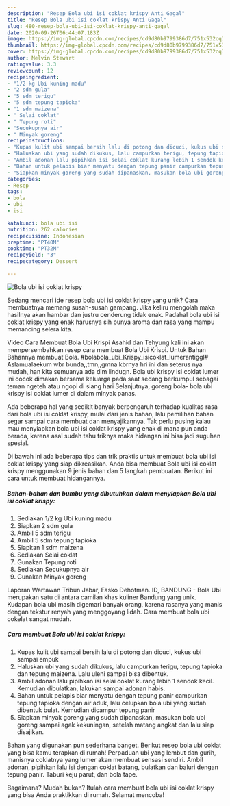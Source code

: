 ```yaml
---
description: "Resep Bola ubi isi coklat krispy Anti Gagal"
title: "Resep Bola ubi isi coklat krispy Anti Gagal"
slug: 480-resep-bola-ubi-isi-coklat-krispy-anti-gagal
date: 2020-09-26T06:44:07.183Z
image: https://img-global.cpcdn.com/recipes/cd9d80b9799386d7/751x532cq70/bola-ubi-isi-coklat-krispy-foto-resep-utama.jpg
thumbnail: https://img-global.cpcdn.com/recipes/cd9d80b9799386d7/751x532cq70/bola-ubi-isi-coklat-krispy-foto-resep-utama.jpg
cover: https://img-global.cpcdn.com/recipes/cd9d80b9799386d7/751x532cq70/bola-ubi-isi-coklat-krispy-foto-resep-utama.jpg
author: Melvin Stewart
ratingvalue: 3.3
reviewcount: 12
recipeingredient:
- "1/2 kg Ubi kuning madu"
- "2 sdm gula"
- "5 sdm terigu"
- "5 sdm tepung tapioka"
- "1 sdm maizena"
- " Selai coklat"
- " Tepung roti"
- "Secukupnya air"
- " Minyak goreng"
recipeinstructions:
- "Kupas kulit ubi sampai bersih lalu di potong dan dicuci, kukus ubi sampai empuk"
- "Haluskan ubi yang sudah dikukus, lalu campurkan terigu, tepung tapioka dan tepung maizena. Lalu uleni sampai bisa dibentuk."
- "Ambil adonan lalu pipihkan isi selai coklat kurang lebih 1 sendok kecil. Kemudian dibulatkan, lakukan sampai adonan habis."
- "Bahan untuk pelapis biar menyatu dengan tepung panir campurkan tepung tapioka dengan air aduk, lalu celupkan bola ubi yang sudah dibentuk bulat. Kemudian dicampur tepung panir"
- "Siapkan minyak goreng yang sudah dipanaskan, masukan bola ubi goreng sampai agak kekuningan, setelah matang angkat dan lalu siap disajikan."
categories:
- Resep
tags:
- bola
- ubi
- isi

katakunci: bola ubi isi 
nutrition: 262 calories
recipecuisine: Indonesian
preptime: "PT40M"
cooktime: "PT32M"
recipeyield: "3"
recipecategory: Dessert

---
```



![Bola ubi isi coklat krispy](https://img-global.cpcdn.com/recipes/cd9d80b9799386d7/751x532cq70/bola-ubi-isi-coklat-krispy-foto-resep-utama.jpg)

Sedang mencari ide resep bola ubi isi coklat krispy yang unik? Cara membuatnya memang susah-susah gampang. Jika keliru mengolah maka hasilnya akan hambar dan justru cenderung tidak enak. Padahal bola ubi isi coklat krispy yang enak harusnya sih punya aroma dan rasa yang mampu memancing selera kita.

Video Cara Membuat Bola Ubi Krispi Asahid dan Tehyung kali ini akan mempersembahkan resep cara membuat Bola Ubi Krispi. Untuk Bahan Bahannya membuat Bola. #bolabola_ubi_Krispy_isicoklat_lumerantiggl# Aslamualaekum wbr bunda,,tmn,,gmna kbrnya hri ini dan seterus nya mudah,,han kita semuanya ada dlm lindugn. Bola ubi krispy isi coklat lumer ini cocok dimakan bersama keluarga pada saat sedang berkumpul sebagai teman ngeteh atau ngopi di siang hari Selanjutnya, goreng bola- bola ubi krispy isi coklat lumer di dalam minyak panas.

Ada beberapa hal yang sedikit banyak berpengaruh terhadap kualitas rasa dari bola ubi isi coklat krispy, mulai dari jenis bahan, lalu pemilihan bahan segar sampai cara membuat dan menyajikannya. Tak perlu pusing kalau mau menyiapkan bola ubi isi coklat krispy yang enak di mana pun anda berada, karena asal sudah tahu triknya maka hidangan ini bisa jadi suguhan spesial.


Di bawah ini ada beberapa tips dan trik praktis untuk membuat bola ubi isi coklat krispy yang siap dikreasikan. Anda bisa membuat Bola ubi isi coklat krispy menggunakan 9 jenis bahan dan 5 langkah pembuatan. Berikut ini cara untuk membuat hidangannya.

<!--inarticleads1-->

##### Bahan-bahan dan bumbu yang dibutuhkan dalam menyiapkan Bola ubi isi coklat krispy:

1. Sediakan 1/2 kg Ubi kuning madu
1. Siapkan 2 sdm gula
1. Ambil 5 sdm terigu
1. Ambil 5 sdm tepung tapioka
1. Siapkan 1 sdm maizena
1. Sediakan  Selai coklat
1. Gunakan  Tepung roti
1. Sediakan Secukupnya air
1. Gunakan  Minyak goreng


Laporan Wartawan Tribun Jabar, Fasko Dehotman. ID, BANDUNG - Bola Ubi merupakan satu di antara camilan khas kuliner Bandung yang unik. Kudapan bola ubi masih digemari banyak orang, karena rasanya yang manis dengan tekstur renyah yang menggoyang lidah. Cara membuat bola ubi cokelat sangat mudah. 

<!--inarticleads2-->

##### Cara membuat Bola ubi isi coklat krispy:

1. Kupas kulit ubi sampai bersih lalu di potong dan dicuci, kukus ubi sampai empuk
1. Haluskan ubi yang sudah dikukus, lalu campurkan terigu, tepung tapioka dan tepung maizena. Lalu uleni sampai bisa dibentuk.
1. Ambil adonan lalu pipihkan isi selai coklat kurang lebih 1 sendok kecil. Kemudian dibulatkan, lakukan sampai adonan habis.
1. Bahan untuk pelapis biar menyatu dengan tepung panir campurkan tepung tapioka dengan air aduk, lalu celupkan bola ubi yang sudah dibentuk bulat. Kemudian dicampur tepung panir
1. Siapkan minyak goreng yang sudah dipanaskan, masukan bola ubi goreng sampai agak kekuningan, setelah matang angkat dan lalu siap disajikan.


Bahan yang digunakan pun sederhana banget. Berikut resep bola ubi coklat yang bisa kamu terapkan di rumah! Perpaduan ubi yang lembut dan gurih, manisnya coklatnya yang lumer akan membuat sensasi sendiri. Ambil adonan, pipihkan lalu isi dengan coklat batang, bulatkan dan baluri dengan tepung panir. Taburi keju parut, dan bola tape. 

Bagaimana? Mudah bukan? Itulah cara membuat bola ubi isi coklat krispy yang bisa Anda praktikkan di rumah. Selamat mencoba!
